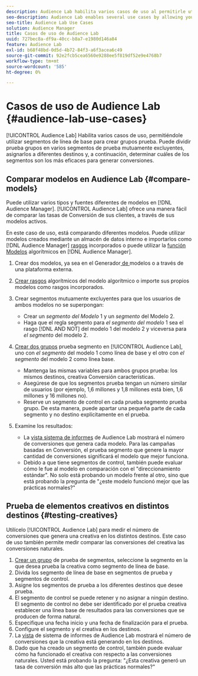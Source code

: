 ```yaml
---
description: Audience Lab habilita varios casos de uso al permitirle utilizar segmentos de línea de base para crear grupos prueba. Puede dividir prueba grupos en varios segmentos de prueba mutuamente excluyentes, asignarlos a diferentes destinos y, a continuación, determinar cuáles de los segmentos son los más eficaces para generar conversiones.
seo-description: Audience Lab enables several use cases by allowing you to use baseline segments for creating test groups. You can divide test groups into several mutually exclusive test segments, map these to different destinations and then determine which of the segments are most effective in driving conversions.
seo-title: Audience Lab Use Cases
solution: Audience Manager
title: Casos de uso de Audience Lab
uuid: 727bec8a-df9a-40cc-b8a7-e1980d146a84
feature: Audience Lab
exl-id: b68f48bd-0d5d-4b72-84f3-a6f3acea6c49
source-git-commit: 92e2fcb5cea6560e9288ee5f819df52e9e4768b7
workflow-type: tm+mt
source-wordcount: '585'
ht-degree: 0%

---
```


# Casos de uso de Audience Lab {#audience-lab-use-cases}

[!UICONTROL Audience Lab] Habilita varios casos de uso, permitiéndole utilizar segmentos de línea de base para crear grupos prueba. Puede dividir prueba grupos en varios segmentos de prueba mutuamente excluyentes, asignarlos a diferentes destinos y, a continuación, determinar cuáles de los segmentos son los más eficaces para generar conversiones.

## Comparar modelos en Audience Lab {#compare-models}

Puede utilizar varios tipos y fuentes diferentes de modelos en [!DNL Audience Manager]. [!UICONTROL Audience Lab] ofrece una manera fácil de comparar las tasas de Conversión de sus clientes, a través de sus modelos activos.

<!-- audience-lab-compare-models.xml -->

En este caso de uso, está comparando diferentes modelos. Puede utilizar modelos creados mediante un almacén de datos interno e importarlos como [!DNL Audience Manager] [rasgos](../../features/traits/create-onboarded-rule-based-traits.md#create-rules-based-or-onboarded-traits) incorporados o puede utilizar la [función Modelos](../../features/algorithmic-models/understanding-models.md) algorítmicos en [!DNL Audience Manager].

1. Crear dos modelos, ya sea en el Generador[ de ](../../features/algorithmic-models/create-model.md)modelos o a través de una plataforma externa.
1. [Crear rasgos](../../features/traits/create-algorithmic-traits.md) algorítmicos del modelo algorítmico o importe sus propios modelos como rasgos incorporados.
1. Crear segmentos mutuamente excluyentes para que los usuarios de ambos modelos no se superpongan:

   * Crear un *segmento del Modelo* 1 y un *segmento* del Modelo 2.
   * Haga que el regla segmento para *el segmento del modelo* 1 sea el rasgo [!DNL AND NOT] del modelo 1 del modelo 2 y viceversa para *el segmento* del modelo 2.

1. [Crear dos grupos](../../features/audience-lab/audience-lab-manage-test-groups.md#create-test-groups) prueba segmento en [!UICONTROL Audience Lab], uno con *el segmento* del modelo 1 como línea de base y el otro con *el segmento* del modelo 2 como línea base.

   * Mantenga las mismas variables para ambos grupos prueba: los mismos destinos, creativa Conversión características.
   * Asegúrese de que los segmentos prueba tengan un número similar de usuarios (por ejemplo, 1,6 millones y 1,8 millones está bien, 1,6 millones y 16 millones no).
   * Reserve un segmento de control en cada prueba segmento prueba grupo. De esta manera, puede apartar una pequeña parte de cada segmento y no destino explícitamente en el prueba.

1. Examine los resultados:

   * La [vista sistema de informes](../../features/audience-lab/audience-lab-reporting-view.md) de Audience Lab mostrará el número de conversiones que genera cada modelo. Para las campañas basadas en Conversión, el prueba segmento que genere la mayor cantidad de conversiones significará el modelo que mejor funciona.
   * Debido a que tiene segmentos de control, también puede evaluar cómo le fue al modelo en comparación con el &quot;direccionamiento estándar&quot;. No solo está probando un modelo frente al otro, sino que está probando la pregunta de &quot;¿este modelo funcionó mejor que las prácticas normales?&quot;

## Prueba de elementos creativos en distintos destinos {#testing-creatives}

<!-- audience-lab-creatives-across-destinations.xml -->

Utilícelo [!UICONTROL Audience Lab] para medir el número de conversiones que genera una creativa en los distintos destinos. Este caso de uso también permite medir comparar las conversiones del creativa las conversiones naturales.

1. [Crear un grupo](../../features/audience-lab/audience-lab-manage-test-groups.md#create-test-groups) de prueba de segmentos, seleccione la segmento en la que desea prueba la creativa como segmento de línea de base.
1. Divida los segmento de línea de base en segmentos de prueba y segmentos de control.
1. Asigne los segmentos de prueba a los diferentes destinos que desee prueba.
1. El segmento de control se puede retener y no asignar a ningún destino. El segmento de control no debe ser identificado por el prueba creativa establecer una línea base de resultados para las conversiones que se producen de forma natural.
1. Especifique una fecha inicio y una fecha de finalización para el prueba.
1. Configure el segmento y el creativa en los destinos.
1. La [vista](../../features/audience-lab/audience-lab-reporting-view.md) de sistema de informes de Audience Lab mostrará el número de conversiones que la creativa está generando en los destinos.
1. Dado que ha creado un segmento de control, también puede evaluar cómo ha funcionado el creativa con respecto a las conversiones naturales. Usted está probando la pregunta: &quot;¿Esta creativa generó un tasa de conversión más alto que las prácticas normales?&quot;
